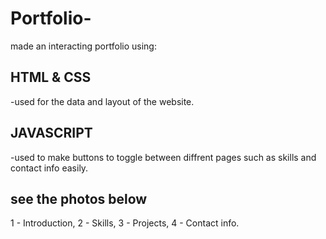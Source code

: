# Portfolio-

made an interacting portfolio using:

## HTML & CSS

-used for the data and layout of the website.

## JAVASCRIPT

-used to make buttons to toggle between diffrent pages such as skills and contact info easily.

## see the photos below

1 - Introduction, 2 - Skills, 3 - Projects, 4 - Contact info.
